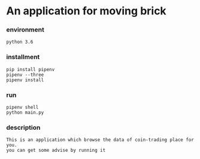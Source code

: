# An application for moving brick

### environment
    python 3.6

### installment
    pip install pipenv
    pipenv --three
    pipenv install

### run
    pipenv shell
    python main.py

### description
    This is an application which browse the data of coin-trading place for you.
    you can get some advise by running it
